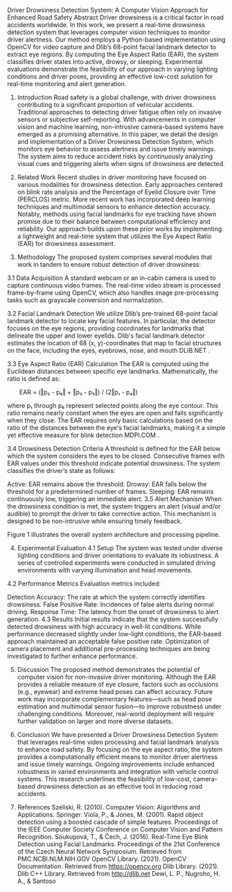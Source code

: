 Driver Drowsiness Detection System: A Computer Vision Approach for Enhanced Road Safety
Abstract
Driver drowsiness is a critical factor in road accidents worldwide. In this work, we present a real-time drowsiness detection system that leverages computer vision techniques to monitor driver alertness. Our method employs a Python-based implementation using OpenCV for video capture and Dlib’s 68-point facial landmark detector to extract eye regions. By computing the Eye Aspect Ratio (EAR), the system classifies driver states into active, drowsy, or sleeping. Experimental evaluations demonstrate the feasibility of our approach in varying lighting conditions and driver poses, providing an effective low-cost solution for real-time monitoring and alert generation.

1. Introduction
Road safety is a global challenge, with driver drowsiness contributing to a significant proportion of vehicular accidents. Traditional approaches to detecting driver fatigue often rely on invasive sensors or subjective self-reporting. With advancements in computer vision and machine learning, non-intrusive camera-based systems have emerged as a promising alternative. In this paper, we detail the design and implementation of a Driver Drowsiness Detection System, which monitors eye behavior to assess alertness and issue timely warnings. The system aims to reduce accident risks by continuously analyzing visual cues and triggering alerts when signs of drowsiness are detected.

2. Related Work
Recent studies in driver monitoring have focused on various modalities for drowsiness detection. Early approaches centered on blink rate analysis and the Percentage of Eyelid Closure over Time (PERCLOS) metric. More recent work has incorporated deep learning techniques and multimodal sensors to enhance detection accuracy. Notably, methods using facial landmarks for eye tracking have shown promise due to their balance between computational efficiency and reliability. Our approach builds upon these prior works by implementing a lightweight and real-time system that utilizes the Eye Aspect Ratio (EAR) for drowsiness assessment.

3. Methodology
The proposed system comprises several modules that work in tandem to ensure robust detection of driver drowsiness:

3.1 Data Acquisition
A standard webcam or an in-cabin camera is used to capture continuous video frames. The real-time video stream is processed frame-by-frame using OpenCV, which also handles image pre-processing tasks such as grayscale conversion and normalization.

3.2 Facial Landmark Detection
We utilize Dlib’s pre-trained 68-point facial landmark detector to locate key facial features. In particular, the detector focuses on the eye regions, providing coordinates for landmarks that delineate the upper and lower eyelids. Dlib's facial landmark detector estimates the location of 68 (x, y)-coordinates that map to facial structures on the face, including the eyes, eyebrows, nose, and mouth 
DLIB.NET
.

3.3 Eye Aspect Ratio (EAR) Calculation
The EAR is computed using the Euclidean distances between specific eye landmarks. Mathematically, the ratio is defined as:

  EAR = (‖p₂ - p₆‖ + ‖p₃ - p₅‖) / (2‖p₁ - p₄‖)

where p₁ through p₆ represent selected points along the eye contour. This ratio remains nearly constant when the eyes are open and falls significantly when they close. The EAR requires only basic calculations based on the ratio of the distances between the eye's facial landmarks, making it a simple yet effective measure for blink detection 
MDPI.COM
.

3.4 Drowsiness Detection Criteria
A threshold is defined for the EAR below which the system considers the eyes to be closed. Consecutive frames with EAR values under this threshold indicate potential drowsiness. The system classifies the driver’s state as follows:

Active: EAR remains above the threshold.
Drowsy: EAR falls below the threshold for a predetermined number of frames.
Sleeping: EAR remains continuously low, triggering an immediate alert.
3.5 Alert Mechanism
When the drowsiness condition is met, the system triggers an alert (visual and/or audible) to prompt the driver to take corrective action. This mechanism is designed to be non-intrusive while ensuring timely feedback.

Figure 1 illustrates the overall system architecture and processing pipeline.

4. Experimental Evaluation
4.1 Setup
The system was tested under diverse lighting conditions and driver orientations to evaluate its robustness. A series of controlled experiments were conducted in simulated driving environments with varying illumination and head movements.

4.2 Performance Metrics
Evaluation metrics included:

Detection Accuracy: The rate at which the system correctly identifies drowsiness.
False Positive Rate: Incidences of false alerts during normal driving.
Response Time: The latency from the onset of drowsiness to alert generation.
4.3 Results
Initial results indicate that the system successfully detected drowsiness with high accuracy in well-lit conditions. While performance decreased slightly under low-light conditions, the EAR-based approach maintained an acceptable false positive rate. Optimization of camera placement and additional pre-processing techniques are being investigated to further enhance performance.

5. Discussion
The proposed method demonstrates the potential of computer vision for non-invasive driver monitoring. Although the EAR provides a reliable measure of eye closure, factors such as occlusions (e.g., eyewear) and extreme head poses can affect accuracy. Future work may incorporate complementary features—such as head pose estimation and multimodal sensor fusion—to improve robustness under challenging conditions. Moreover, real-world deployment will require further validation on larger and more diverse datasets.

6. Conclusion
We have presented a Driver Drowsiness Detection System that leverages real-time video processing and facial landmark analysis to enhance road safety. By focusing on the eye aspect ratio, the system provides a computationally efficient means to monitor driver alertness and issue timely warnings. Ongoing improvements include enhanced robustness in varied environments and integration with vehicle control systems. This research underlines the feasibility of low-cost, camera-based drowsiness detection as an effective tool in reducing road accidents.

7. References
Szeliski, R. (2010). Computer Vision: Algorithms and Applications. Springer.
Viola, P., & Jones, M. (2001). Rapid object detection using a boosted cascade of simple features. Proceedings of the IEEE Computer Society Conference on Computer Vision and Pattern Recognition.
Soukupová, T., & Čech, J. (2016). Real-Time Eye Blink Detection using Facial Landmarks. Proceedings of the 21st Conference of the Czech Neural Network Symposium. Retrieved from 
PMC.NCBI.NLM.NIH.GOV
OpenCV Library. (2021). OpenCV Documentation. Retrieved from https://opencv.org
Dlib Library. (2021). Dlib C++ Library. Retrieved from http://dlib.net
Dewi, L. P., Nugroho, H. A., & Santoso
